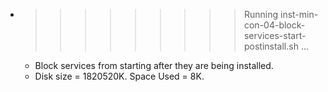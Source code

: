 * >>>>>>>>> Running inst-min-con-04-block-services-start-postinstall.sh ...
  * Block services from starting after they are being installed.
  * Disk size = 1820520K. Space Used = 8K.
